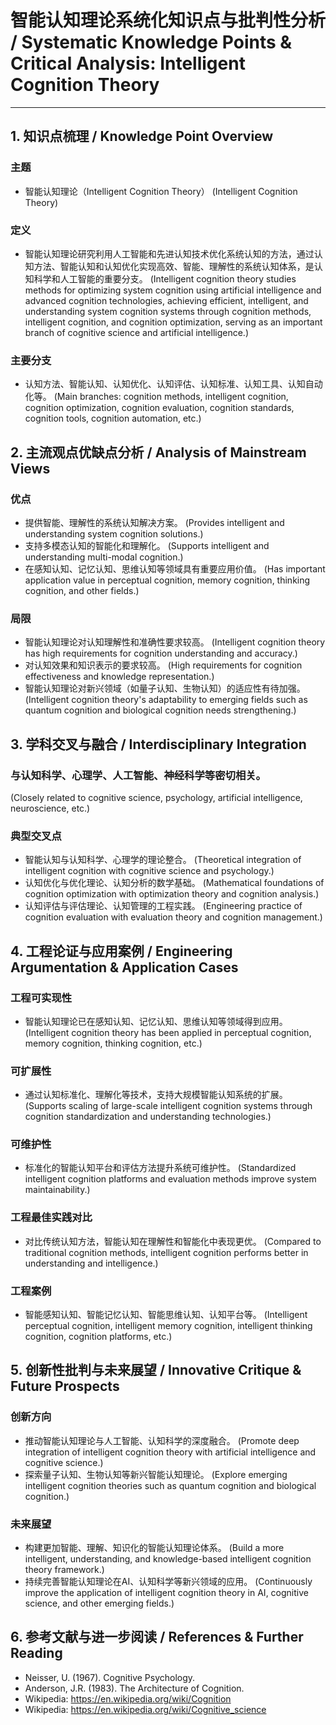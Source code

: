 # 智能认知理论系统化知识点与批判性分析 / Systematic Knowledge Points & Critical Analysis: Intelligent Cognition Theory

---

## 1. 知识点梳理 / Knowledge Point Overview

### 主题
- 智能认知理论（Intelligent Cognition Theory）
  (Intelligent Cognition Theory)

### 定义
- 智能认知理论研究利用人工智能和先进认知技术优化系统认知的方法，通过认知方法、智能认知和认知优化实现高效、智能、理解性的系统认知体系，是认知科学和人工智能的重要分支。
  (Intelligent cognition theory studies methods for optimizing system cognition using artificial intelligence and advanced cognition technologies, achieving efficient, intelligent, and understanding system cognition systems through cognition methods, intelligent cognition, and cognition optimization, serving as an important branch of cognitive science and artificial intelligence.)

### 主要分支
- 认知方法、智能认知、认知优化、认知评估、认知标准、认知工具、认知自动化等。
  (Main branches: cognition methods, intelligent cognition, cognition optimization, cognition evaluation, cognition standards, cognition tools, cognition automation, etc.)

## 2. 主流观点优缺点分析 / Analysis of Mainstream Views

### 优点
- 提供智能、理解性的系统认知解决方案。
  (Provides intelligent and understanding system cognition solutions.)
- 支持多模态认知的智能化和理解化。
  (Supports intelligent and understanding multi-modal cognition.)
- 在感知认知、记忆认知、思维认知等领域具有重要应用价值。
  (Has important application value in perceptual cognition, memory cognition, thinking cognition, and other fields.)

### 局限
- 智能认知理论对认知理解性和准确性要求较高。
  (Intelligent cognition theory has high requirements for cognition understanding and accuracy.)
- 对认知效果和知识表示的要求较高。
  (High requirements for cognition effectiveness and knowledge representation.)
- 智能认知理论对新兴领域（如量子认知、生物认知）的适应性有待加强。
  (Intelligent cognition theory's adaptability to emerging fields such as quantum cognition and biological cognition needs strengthening.)

## 3. 学科交叉与融合 / Interdisciplinary Integration

### 与认知科学、心理学、人工智能、神经科学等密切相关。
  (Closely related to cognitive science, psychology, artificial intelligence, neuroscience, etc.)

### 典型交叉点
- 智能认知与认知科学、心理学的理论整合。
  (Theoretical integration of intelligent cognition with cognitive science and psychology.)
- 认知优化与优化理论、认知分析的数学基础。
  (Mathematical foundations of cognition optimization with optimization theory and cognition analysis.)
- 认知评估与评估理论、认知管理的工程实践。
  (Engineering practice of cognition evaluation with evaluation theory and cognition management.)

## 4. 工程论证与应用案例 / Engineering Argumentation & Application Cases

### 工程可实现性
- 智能认知理论已在感知认知、记忆认知、思维认知等领域得到应用。
  (Intelligent cognition theory has been applied in perceptual cognition, memory cognition, thinking cognition, etc.)

### 可扩展性
- 通过认知标准化、理解化等技术，支持大规模智能认知系统的扩展。
  (Supports scaling of large-scale intelligent cognition systems through cognition standardization and understanding technologies.)

### 可维护性
- 标准化的智能认知平台和评估方法提升系统可维护性。
  (Standardized intelligent cognition platforms and evaluation methods improve system maintainability.)

### 工程最佳实践对比
- 对比传统认知方法，智能认知在理解性和智能化中表现更优。
  (Compared to traditional cognition methods, intelligent cognition performs better in understanding and intelligence.)

### 工程案例
- 智能感知认知、智能记忆认知、智能思维认知、认知平台等。
  (Intelligent perceptual cognition, intelligent memory cognition, intelligent thinking cognition, cognition platforms, etc.)

## 5. 创新性批判与未来展望 / Innovative Critique & Future Prospects

### 创新方向
- 推动智能认知理论与人工智能、认知科学的深度融合。
  (Promote deep integration of intelligent cognition theory with artificial intelligence and cognitive science.)
- 探索量子认知、生物认知等新兴智能认知理论。
  (Explore emerging intelligent cognition theories such as quantum cognition and biological cognition.)

### 未来展望
- 构建更加智能、理解、知识化的智能认知理论体系。
  (Build a more intelligent, understanding, and knowledge-based intelligent cognition theory framework.)
- 持续完善智能认知理论在AI、认知科学等新兴领域的应用。
  (Continuously improve the application of intelligent cognition theory in AI, cognitive science, and other emerging fields.)

## 6. 参考文献与进一步阅读 / References & Further Reading

- Neisser, U. (1967). Cognitive Psychology.
- Anderson, J.R. (1983). The Architecture of Cognition.
- Wikipedia: <https://en.wikipedia.org/wiki/Cognition>
- Wikipedia: <https://en.wikipedia.org/wiki/Cognitive_science> 